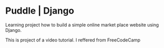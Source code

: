 # Puddle | Django

Learning project how to build a simple online market place website using Django.

This is project of a video tutorial. I reffered from FreeCodeCamp 
